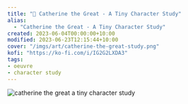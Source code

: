 ```yaml
---
title: "👑 Catherine the Great - A Tiny Character Study"
alias:
  - "Catherine the Great - A Tiny Character Study"
created: 2023-06-04T00:00:00+10:00
modified: 2023-06-23T12:15:44+10:00
cover: "/imgs/art/catherine-the-great-study.png"
kofi: "https://ko-fi.com/i/IG2G2LXDA3"
tags:
- oeuvre
- character study
---
```


![catherine the great a tiny character study](/imgs/art/catherine-the-great-study.png)